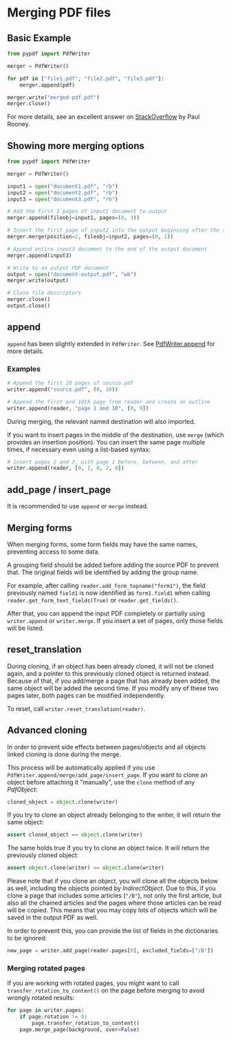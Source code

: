 # Merging PDF files

## Basic Example

```python
from pypdf import PdfWriter

merger = PdfWriter()

for pdf in ["file1.pdf", "file2.pdf", "file3.pdf"]:
    merger.append(pdf)

merger.write("merged-pdf.pdf")
merger.close()
```

For more details, see an excellent answer on
[StackOverflow](https://stackoverflow.com/questions/3444645/merge-pdf-files)
by Paul Rooney.

## Showing more merging options

```python
from pypdf import PdfWriter

merger = PdfWriter()

input1 = open("document1.pdf", "rb")
input2 = open("document2.pdf", "rb")
input3 = open("document3.pdf", "rb")

# Add the first 3 pages of input1 document to output
merger.append(fileobj=input1, pages=(0, 3))

# Insert the first page of input2 into the output beginning after the second page
merger.merge(position=2, fileobj=input2, pages=(0, 1))

# Append entire input3 document to the end of the output document
merger.append(input3)

# Write to an output PDF document
output = open("document-output.pdf", "wb")
merger.write(output)

# Close file descriptors
merger.close()
output.close()
```

## append

`append` has been slightly extended in `PdfWriter`. See [PdfWriter.append](../modules/PdfWriter.html#pypdf.PdfWriter.append) for more details.

### Examples

```python
# Append the first 10 pages of source.pdf
writer.append("source.pdf", (0, 10))

# Append the first and 10th page from reader and create an outline
writer.append(reader, "page 1 and 10", [0, 9])
```

During merging, the relevant named destination will also imported.

If you want to insert pages in the middle of the destination, use `merge` (which provides an insertion position).
You can insert the same page multiple times, if necessary even using a list-based syntax:

```python
# Insert pages 2 and 3, with page 1 before, between, and after
writer.append(reader, [0, 1, 0, 2, 0])
```

## add_page / insert_page

It is recommended to use `append` or `merge` instead.

## Merging forms

When merging forms, some form fields may have the same names, preventing access to some data.

A grouping field should be added before adding the source PDF to prevent that.
The original fields will be identified by adding the group name.

For example, after calling `reader.add_form_topname("form1")`, the field
previously named `field1` is now identified as `form1.field1` when calling
`reader.get_form_text_fields(True)` or `reader.get_fields()`.

After that, you can append the input PDF completely or partially using
`writer.append` or `writer.merge`. If you insert a set of pages, only those
fields will be listed.

## reset_translation

During cloning, if an object has been already cloned, it will not be cloned again, and a pointer
to this previously cloned object is returned instead. Because of that, if you add/merge a page that has
already been added, the same object will be added the second time. If you modify any of these two pages later,
both pages can be modified independently.

To reset, call  `writer.reset_translation(reader)`.

## Advanced cloning

In order to prevent side effects between pages/objects and all objects linked cloning is done during the merge.

This process will be automatically applied if you use `PdfWriter.append/merge/add_page/insert_page`.
If you want to clone an object before attaching it "manually", use the `clone` method of any *PdfObject*:

```python
cloned_object = object.clone(writer)
```

If you try to clone an object already belonging to the writer, it will return the same object:

```python
assert cloned_object == object.clone(writer)
```

The same holds true if you try to clone an object twice. It will return the previously cloned object:

```python
assert object.clone(writer) == object.clone(writer)
```

Please note that if you clone an object, you will clone all the objects below as well,
including the objects pointed by *IndirectObject*. Due to this, if you clone a page that
includes some articles (`"/B"`), not only the first article, but also all the chained articles
and the pages where those articles can be read will be copied.
This means that you may copy lots of objects which will be saved in the output PDF as well.

In order to prevent this, you can provide the list of fields in the dictionaries to be ignored:

```python
new_page = writer.add_page(reader.pages[0], excluded_fields=["/B"])
```

### Merging rotated pages

If you are working with rotated pages, you might want to call `transfer_rotation_to_content()` on the page
before merging to avoid wrongly rotated results:

```python
for page in writer.pages:
    if page.rotation != 0:
        page.transfer_rotation_to_content()
    page.merge_page(background, over=False)
```
